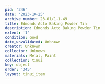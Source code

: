 ```yaml
---
pid: '346'
date: '2023-10-25'
archive_number: 23-01/1-1-49
title: Edmonds Acto Baking Powder Tin
description: Edmonds Acto Baking Powder Tin
extent: '1'
condition: Good
date_unvalidated: Unknown
creator: Unknown
collector: Unknown
materials: Metal, Paint
collection: tinui
key: object
order: '345'
layout: tinui_item
---
```

